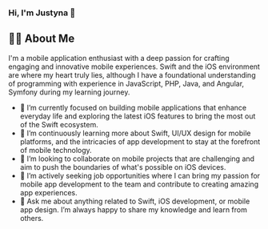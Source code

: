 ### Hi, I'm Justyna 👋


## 👨‍💻 About Me

I'm a mobile application enthusiast with a deep passion for crafting engaging and innovative mobile experiences. Swift and the iOS environment are where my heart truly lies, although I have a foundational understanding of programming with experience in JavaScript, PHP, Java, and Angular, Symfony during my learning journey.

- 🔭 I’m currently focused on building mobile applications that enhance everyday life and exploring the latest iOS features to bring the most out of the Swift ecosystem.
- 🌱 I’m continuously learning more about Swift, UI/UX design for mobile platforms, and the intricacies of app development to stay at the forefront of mobile technology.
- 👯 I’m looking to collaborate on mobile projects that are challenging and aim to push the boundaries of what's possible on iOS devices.
- 💼 I’m actively seeking job opportunities where I can bring my passion for mobile app development to the team and contribute to creating amazing app experiences.
- 💬 Ask me about anything related to Swift, iOS development, or mobile app design. I’m always happy to share my knowledge and learn from others.

